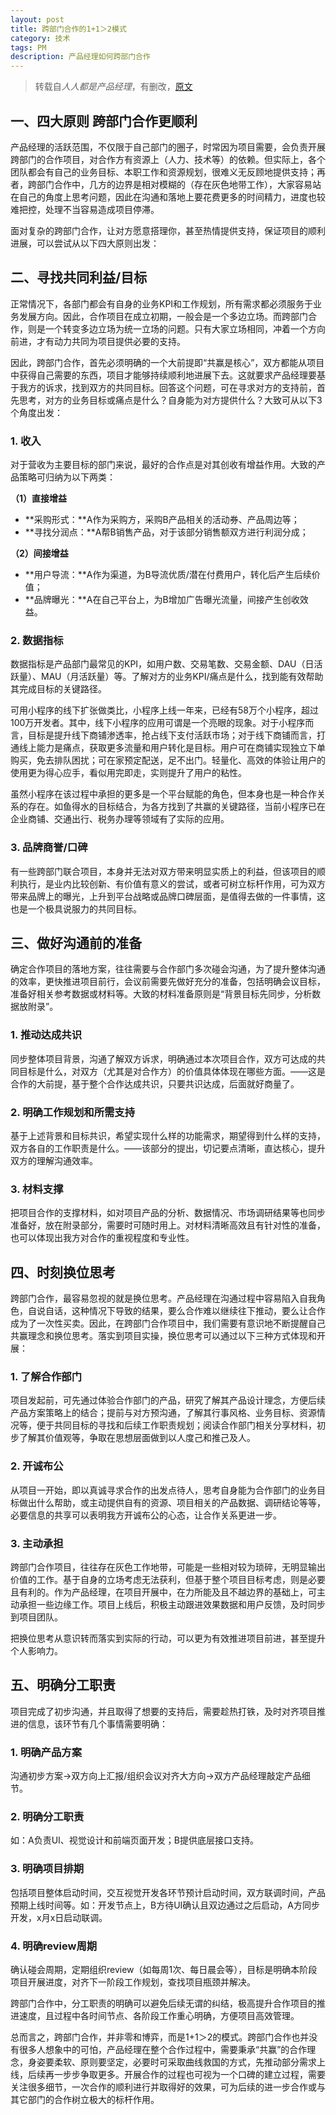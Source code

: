 ```yaml
---
layout: post
title: 跨部门合作的1+1＞2模式
category: 技术
tags: PM
description: 产品经理如何跨部门合作
---
```


> 转载自*人人都是产品经理*，有删改，[原文](http://www.woshipm.com/pmd/1060249.html)

## 一、四大原则 跨部门合作更顺利

产品经理的活跃范围，不仅限于自己部门的圈子，时常因为项目需要，会负责开展跨部门的合作项目，对合作方有资源上（人力、技术等）的依赖。但实际上，各个团队都会有自己的业务目标、本职工作和资源规划，很难义无反顾地提供支持；再者，跨部门合作中，几方的边界是相对模糊的（存在灰色地带工作），大家容易站在自己的角度上思考问题，因此在沟通和落地上要花费更多的时间精力，进度也较难把控，处理不当容易造成项目停滞。

面对复杂的跨部门合作，让对方愿意搭理你，甚至热情提供支持，保证项目的顺利进展，可以尝试从以下四大原则出发：

## 二、寻找共同利益/目标

正常情况下，各部门都会有自身的业务KPI和工作规划，所有需求都必须服务于业务发展方向。因此，合作项目在成立初期，一般会是一个多边立场。而跨部门合作，则是一个转变多边立场为统一立场的问题。只有大家立场相同，冲着一个方向前进，才有动力共同为项目提供必要的支持。

因此，跨部门合作，首先必须明确的一个大前提即“共赢是核心”，双方都能从项目中获得自己需要的东西，项目才能够持续顺利地进展下去。这就要求产品经理要基于我方的诉求，找到双方的共同目标。回答这个问题，可在寻求对方的支持前，首先思考，对方的业务目标或痛点是什么？自身能为对方提供什么？大致可从以下3个角度出发：

### 1. 收入

对于营收为主要目标的部门来说，最好的合作点是对其创收有增益作用。大致的产品策略可归纳为以下两类：

**（1）直接增益**

-   **采购形式：**A作为采购方，采购B产品相关的活动券、产品周边等；
-   **寻找分润点：**A帮B销售产品，对于该部分销售额双方进行利润分成；

**（2）间接增益**

-   **用户导流：**A作为渠道，为B导流优质/潜在付费用户，转化后产生后续价值；
-   **品牌曝光：**A在自己平台上，为B增加广告曝光流量，间接产生创收效益。

### 2. 数据指标

数据指标是产品部门最常见的KPI，如用户数、交易笔数、交易金额、DAU（日活跃量）、MAU（月活跃量）等。了解对方的业务KPI/痛点是什么，找到能有效帮助其完成目标的关键路径。

可用小程序的线下扩张做类比，小程序上线一年来，已经有58万个小程序，超过100万开发者。其中，线下小程序的应用可谓是一个亮眼的现象。对于小程序而言，目标是提升线下商铺渗透率，抢占线下支付活跃市场；对于线下商铺而言，打通线上能力是痛点，获取更多流量和用户转化是目标。用户可在商铺实现独立下单购买，免去排队困扰；可在家预定配送，足不出门。轻量化、高效的体验让用户的使用更为得心应手，看似用完即走，实则提升了用户的粘性。

虽然小程序在该过程中承担的更多是一个平台赋能的角色，但本身也是一种合作关系的存在。如鱼得水的目标结合，为各方找到了共赢的关键路径，当前小程序已在企业商铺、交通出行、税务办理等领域有了实际的应用。

### 3. 品牌商誉/口碑

有一些跨部门联合项目，本身并无法对双方带来明显实质上的利益，但该项目的顺利执行，是业内比较创新、有价值有意义的尝试，或者可树立标杆作用，可为双方带来品牌上的曝光，上升到平台战略或品牌口碑层面，是值得去做的一件事情，这也是一个极具说服力的共同目标。

## 三、做好沟通前的准备

确定合作项目的落地方案，往往需要与合作部门多次碰会沟通，为了提升整体沟通的效率，更快推进项目前行，会议前需要先做好充分的准备，包括明确会议目标，准备好相关参考数据或材料等。大致的材料准备原则是“背景目标先同步，分析数据放附录”。

### 1. 推动达成共识

同步整体项目背景，沟通了解双方诉求，明确通过本次项目合作，双方可达成的共同目标是什么，对双方（尤其是对合作方）的价值具体体现在哪些方面。——这是合作的大前提，基于整个合作达成共识，只要共识达成，后面就好商量了。

### 2. 明确工作规划和所需支持

基于上述背景和目标共识，希望实现什么样的功能需求，期望得到什么样的支持，双方各自的工作职责是什么。——该部分的提出，切记要点清晰，直达核心，提升双方的理解沟通效率。

### 3. 材料支撑

把项目合作的支撑材料，如对项目产品的分析、数据情况、市场调研结果等也同步准备好，放在附录部分，需要时可随时用上。对材料清晰高效且有针对性的准备，也可以体现出我方对合作的重视程度和专业性。

## 四、时刻换位思考

跨部门合作，最容易忽视的就是换位思考。产品经理在沟通过程中容易陷入自我角色，自说自话，这种情况下导致的结果，要么合作难以继续往下推动，要么让合作成为了一次性买卖。因此，在跨部门合作项目中，我们需要有意识地不断提醒自己共赢理念和换位思考。落实到项目实操，换位思考可以通过以下三种方式体现和开展：

### 1. 了解合作部门

项目发起前，可先通过体验合作部门的产品，研究了解其产品设计理念，方便后续产品方案策略上的结合；提前与对方预沟通，了解其行事风格、业务目标、资源情况等，便于共同目标的寻找和后续工作职责规划；阅读合作部门相关分享材料，初步了解其价值观等，争取在思想层面做到以人度己和推己及人。

### 2. 开诚布公

从项目一开始，即以真诚寻求合作的出发点待人，思考自身能为合作部门的业务目标做出什么帮助，或主动提供自有的资源、项目相关的产品数据、调研结论等等，必要信息的共享可以表明我方开诚布公的心态，让合作关系更进一步。

### 3. 主动承担

跨部门合作项目，往往存在灰色工作地带，可能是一些相对较为琐碎，无明显输出价值的工作。基于自身的立场考虑无法获利，但基于整个项目目标考虑，则是必要且有利的。作为产品经理，在项目开展中，在力所能及且不越边界的基础上，可主动承担一些边缘工作。项目上线后，积极主动跟进效果数据和用户反馈，及时同步到项目团队。

把换位思考从意识转而落实到实际的行动，可以更为有效推进项目前进，甚至提升个人影响力。

## 五、明确分工职责

项目完成了初步沟通，并且取得了想要的支持后，需要趁热打铁，及时对齐项目推进的信息，该环节有几个事情需要明确：

### 1. 明确产品方案

沟通初步方案→双方向上汇报/组织会议对齐大方向→双方产品经理敲定产品细节。

### 2. 明确分工职责

如：A负责UI、视觉设计和前端页面开发；B提供底层接口支持。

### 3. 明确项目排期

包括项目整体启动时间，交互视觉开发各环节预计启动时间，双方联调时间，产品预期上线时间等。如：开发节点上，B方待UI确认且双边通过之后启动，A方同步开发，x月x日启动联调。

### 4. 明确review周期

确认碰会周期，定期组织review（如每周1次、每日晨会等），目标是明确本阶段项目开展进度，对齐下一阶段工作规划，查找项目瓶颈并解决。

跨部门合作中，分工职责的明确可以避免后续无谓的纠结，极高提升合作项目的推进速度，且过程中各时间节点、各阶段工作重心明确，方便项目高效管理。

总而言之，跨部门合作，并非零和博弈，而是1+1＞2的模式。跨部门合作也并没有很多人想象中的可怕，产品经理在整个合作过程中，需要秉承“共赢”的合作理念，身姿要柔软、原则要坚定，必要时可采取曲线救国的方式，先推动部分需求上线，后续再一步步争取更多。开展合作的过程也可视为一个口碑的建立过程，需要关注很多细节，一次合作的顺利进行并取得好的效果，可为后续的进一步合作或与其它部门的合作树立极大的标杆作用。


